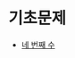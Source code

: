 # 기초문제

- [네 번째 수](https://github.com/JangHyoGwang/TIL/blob/main/Java/Problem/%EB%84%A4%20%EB%B2%88%EC%A7%B8%20%EC%88%98.md)
